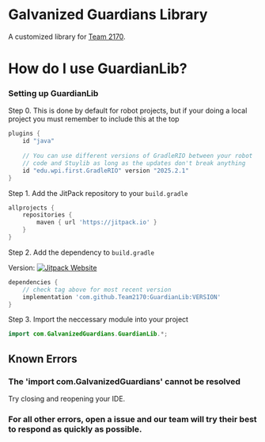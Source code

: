 # Galvanized Guardians Library

A customized library for [Team 2170](https://github.com/Team2170).

# How do I use GuardianLib?

### Setting up GuardianLib

Step 0. This is done by default for robot projects, but if your doing a local project you must remember to include this at the top
```gradle
plugins {
    id "java"
    
    // You can use different versions of GradleRIO between your robot
    // code and Stuylib as long as the updates don't break anything
    id "edu.wpi.first.GradleRIO" version "2025.2.1"
}
```

Step 1. Add the JitPack repository to your `build.gradle`

```gradle
allprojects {
    repositories {
        maven { url 'https://jitpack.io' }
    }
}
```

Step 2. Add the dependency to `build.gradle`
 
 Version: [![Jitpack Website](https://jitpack.io/v/Team2170/GuardianLib.svg)](https://jitpack.io/#Team2170/GuardianLib)
```gradle
dependencies {
    // check tag above for most recent version
    implementation 'com.github.Team2170:GuardianLib:VERSION'
}
```

Step 3. Import the neccessary module into your project

```java
import com.GalvanizedGuardians.GuardianLib.*;
```

## Known Errors

### The 'import com.GalvanizedGuardians' cannot be resolved

Try closing and reopening your IDE.

### For all other errors, open a issue and our team will try their best to respond as quickly as possible.
